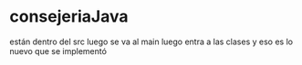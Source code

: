 ﻿# consejeriaJava

están dentro del src
luego se va al main
luego entra a las clases
y eso es lo nuevo que se implementó
